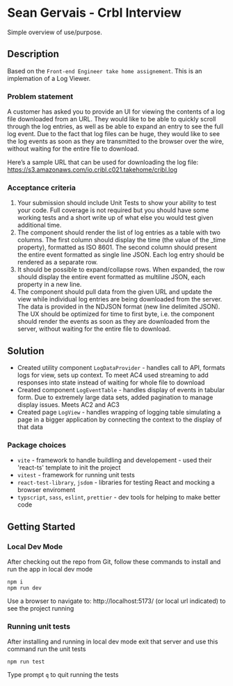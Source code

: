 # Sean Gervais - Crbl Interview

Simple overview of use/purpose.

## Description

Based on the `Front-end Engineer take home assignement`. This is an implemation of a Log Viewer.

### Problem statement

A customer has asked you to provide an UI for viewing the contents of a log file downloaded from an URL. They would like to be able to quickly scroll through the log entries, as well as be able to expand an entry to see the full log event. Due to the fact that log files can be huge, they would like to see the log events as soon as they are transmitted to the browser over the wire, without waiting for the entire file to download.

Here’s a sample URL that can be used for downloading the log file: https://s3.amazonaws.com/io.cribl.c021.takehome/cribl.log

### Acceptance criteria

1. Your submission should include Unit Tests to show your ability to test your code. Full coverage is not required but you should have some working tests and a short write up of what else you would test given additional time.
2. The component should render the list of log entries as a table with two columns. The first column should display the time (the value of the \_time property), formatted as ISO 8601.
   The second column should present the entire event formatted as single line JSON. Each log entry should be rendered as a separate row.
3. It should be possible to expand/collapse rows. When expanded, the row should display the entire event formatted as multiline JSON, each property in a new line.
4. The component should pull data from the given URL and update the view while individual log entries are being downloaded from the server. The data is provided in the NDJSON format (new line delimited JSON). The UX should be optimized for time to first byte, i.e. the component should render the events as soon as they are downloaded from the server, without waiting for the entire file to download.

## Solution

- Created utility component `LogDataProvider` - handles call to API, formats logs for view, sets up context. To meet AC4 used streaming to add responses into state instead of waiting for whole file to download
- Created component `LogEventTable` - handles display of events in tabular form. Due to extremely large data sets, added pagination to manage display issues. Meets AC2 and AC3
- Created page `LogView` - handles wrapping of logging table simulating a page in a bigger application by connecting the context to the display of that data

### Package choices

- `vite` - framework to handle buildling and developement - used their 'react-ts' template to init the project
- `vitest` - framework for running unit tests
- `react-test-library`, `jsdom` - libraries for testing React and mocking a browser enviroment
- `typscript`, `sass`, `eslint`, `prettier` - dev tools for helping to make better code

## Getting Started

### Local Dev Mode

After checking out the repo from Git, follow these commands to install and run the app in local dev mode

```
npm i
npm run dev
```

Use a browser to navigate to: http://localhost:5173/ (or local url indicated) to see the project running

### Running unit tests

After installing and running in local dev mode exit that server and use this command run the unit tests

```
npm run test
```

Type prompt `q` to quit running the tests
